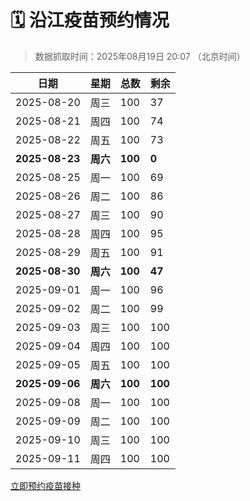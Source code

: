 # 🗓️ 沿江疫苗预约情况

> 数据抓取时间：2025年08月19日 20:07 （北京时间）

| 日期 | 星期 | 总数 | 剩余 |
|------|------|------|------|
| 2025-08-20 | 周三 | 100 | 37 |
| 2025-08-21 | 周四 | 100 | 74 |
| 2025-08-22 | 周五 | 100 | 73 |
| **2025-08-23** | **周六** | **100** | **0** |
| 2025-08-25 | 周一 | 100 | 69 |
| 2025-08-26 | 周二 | 100 | 86 |
| 2025-08-27 | 周三 | 100 | 90 |
| 2025-08-28 | 周四 | 100 | 95 |
| 2025-08-29 | 周五 | 100 | 91 |
| **2025-08-30** | **周六** | **100** | **47** |
| 2025-09-01 | 周一 | 100 | 96 |
| 2025-09-02 | 周二 | 100 | 99 |
| 2025-09-03 | 周三 | 100 | 100 |
| 2025-09-04 | 周四 | 100 | 100 |
| 2025-09-05 | 周五 | 100 | 100 |
| **2025-09-06** | **周六** | **100** | **100** |
| 2025-09-08 | 周一 | 100 | 100 |
| 2025-09-09 | 周二 | 100 | 100 |
| 2025-09-10 | 周三 | 100 | 100 |
| 2025-09-11 | 周四 | 100 | 100 |


<div class="button-container">
<a class="btn" href="http://yfzweb.ishequ.net/#/login" target="_blank">立即预约疫苗接种</a>
</div>
